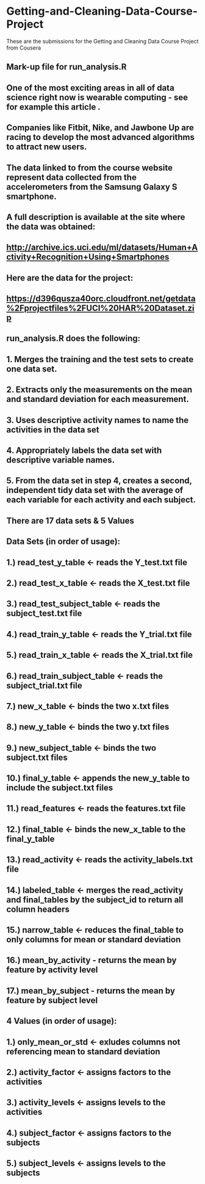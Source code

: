 # Getting-and-Cleaning-Data-Course-Project
These are the submissions for the Getting and Cleaning Data Course Project from Cousera

## Mark-up file for run_analysis.R
##
## One of the most exciting areas in all of data science right now is wearable computing - see for example this article .
## Companies like Fitbit, Nike, and Jawbone Up are racing to develop the most advanced algorithms to attract new users. 
## The data linked to from the course website represent data collected from the accelerometers from the Samsung Galaxy S smartphone. 
## A full description is available at the site where the data was obtained:
##
## http://archive.ics.uci.edu/ml/datasets/Human+Activity+Recognition+Using+Smartphones
##
## Here are the data for the project:
##
## https://d396qusza40orc.cloudfront.net/getdata%2Fprojectfiles%2FUCI%20HAR%20Dataset.zip
##
##
##    run_analysis.R does the following:
##
##
## 1. Merges the training and the test sets to create one data set.
## 2. Extracts only the measurements on the mean and standard deviation for each measurement.
## 3. Uses descriptive activity names to name the activities in the data set
## 4. Appropriately labels the data set with descriptive variable names.
## 5. From the data set in step 4, creates a second, independent tidy data set with the average of each variable for each activity and each subject.
##
## There are 17 data sets & 5 Values
##
## Data Sets (in order of usage):
## 1.) read_test_y_table <- reads the Y_test.txt file
## 2.) read_test_x_table <- reads the X_test.txt file
## 3.) read_test_subject_table  <- reads the subject_test.txt file
## 4.) read_train_y_table <- reads the Y_trial.txt file
## 5.) read_train_x_table <- reads the X_trial.txt file
## 6.) read_train_subject_table  <- reads the subject_trial.txt file
## 7.) new_x_table <- binds the two x.txt files
## 8.) new_y_table <- binds the two y.txt files
## 9.) new_subject_table <- binds the two subject.txt files
## 10.) final_y_table <- appends the new_y_table to include the subject.txt files
## 11.) read_features <- reads the features.txt file
## 12.) final_table <- binds the new_x_table to the final_y_table
## 13.) read_activity <- reads the activity_labels.txt file
## 14.) labeled_table <- merges the read_activity and final_tables by the subject_id to return all column headers
## 15.) narrow_table <- reduces the final_table to only columns for mean or standard deviation
## 16.) mean_by_activity - returns the mean by feature by activity level
## 17.) mean_by_subject - returns the mean by feature by subject level
## 
## 4 Values (in order of usage):
## 1.) only_mean_or_std <- exludes columns not referencing mean to standard deviation
## 2.) activity_factor <- assigns factors to the activities
## 3.) activity_levels <- assigns levels to the activities
## 4.) subject_factor <- assigns factors to the subjects
## 5.) subject_levels <- assigns levels to the subjects
